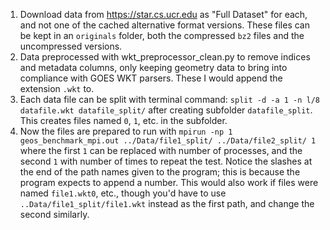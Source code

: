 1. Download data from https://star.cs.ucr.edu as "Full Dataset" for each, and not one of the cached alternative format versions. These files can be kept in an `originals` folder, both the compressed `bz2` files and the uncompressed versions.
2. Data preprocessed with wkt_preprocessor_clean.py to remove indices and metadata columns, only keeping geometry data to bring into compliance with GOES WKT parsers. These I would append the extension `.wkt` to.
3. Each data file can be split with terminal command: `split -d -a 1 -n l/8 datafile.wkt datafile_split/` after creating subfolder `datafile_split`. This creates files named `0`, `1`, etc. in the subfolder.
4. Now the files are prepared to run with `mpirun -np 1 geos_benchmark_mpi.out ../Data/file1_split/ ../Data/file2_split/ 1` where the first `1` can be replaced with number of processes, and the second `1` with number of times to repeat the test. Notice the slashes at the end of the path names given to the program; this is because the program expects to append a number. This would also work if files were named `file1.wkt0`, etc., though you'd have to use `..Data/file1_split/file1.wkt` instead as the first path, and change the second similarly.